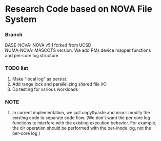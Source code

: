# Research Code based on NOVA File System

### Branch
BASE-NOVA: NOVA v5.1 forked from UCSD  
NUMA-NOVA: MASCOTS version. We add PMs device mapper functions and per-core log structure.

### TODO list
1. Make "local log" as persist.
2. Add range lock and parallelizing shared file I/O
3. Do testing for various workloads

### NOTE
1. In current implementation, we just copy&paste and minor modify the existing code to separate code flow. (We don't want the per core log functions to interfere with the existing execution behavior. For example, the dir operation should be performed with the per-inode log, not the per-core log.)
